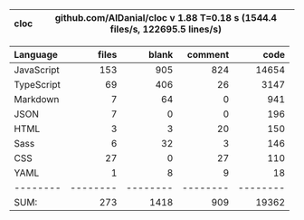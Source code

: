| cloc | github.com/AlDanial/cloc v 1.88 T=0.18 s (1544.4 files/s, 122695.5 lines/s) |
| ---- | --------------------------------------------------------------------------- |

| Language   |    files |    blank |  comment |     code |
| :--------- | -------: | -------: | -------: | -------: |
| JavaScript |      153 |      905 |      824 |    14654 |
| TypeScript |       69 |      406 |       26 |     3147 |
| Markdown   |        7 |       64 |        0 |      941 |
| JSON       |        7 |        0 |        0 |      196 |
| HTML       |        3 |        3 |       20 |      150 |
| Sass       |        6 |       32 |        3 |      146 |
| CSS        |       27 |        0 |       27 |      110 |
| YAML       |        1 |        8 |        9 |       18 |
| --------   | -------- | -------- | -------- | -------- |
| SUM:       |      273 |     1418 |      909 |    19362 |
